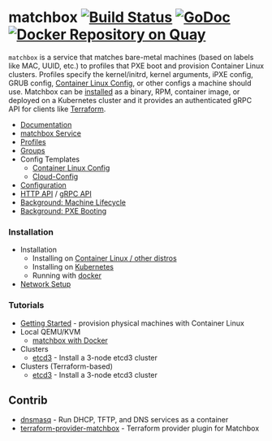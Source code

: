 # matchbox [![Build Status](https://travis-ci.org/poseidon/matchbox.svg?branch=master)](https://travis-ci.org/poseidon/matchbox) [![GoDoc](https://godoc.org/github.com/poseidon/matchbox?status.svg)](https://godoc.org/github.com/poseidon/matchbox) [![Docker Repository on Quay](https://quay.io/repository/poseidon/matchbox/status "Docker Repository on Quay")](https://quay.io/repository/poseidon/matchbox)

`matchbox` is a service that matches bare-metal machines (based on labels like MAC, UUID, etc.) to profiles that PXE boot and provision Container Linux clusters. Profiles specify the kernel/initrd, kernel arguments, iPXE config, GRUB config, [Container Linux Config][cl-config], or other configs a machine should use. Matchbox can be [installed](Documentation/deployment.md) as a binary, RPM, container image, or deployed on a Kubernetes cluster and it provides an authenticated gRPC API for clients like [Terraform][terraform].

* [Documentation][docs]
* [matchbox Service](Documentation/matchbox.md)
* [Profiles](Documentation/matchbox.md#profiles)
* [Groups](Documentation/matchbox.md#groups)
* Config Templates
  * [Container Linux Config][cl-config]
  * [Cloud-Config][cloud-config]
* [Configuration](Documentation/config.md)
* [HTTP API](Documentation/api.md) / [gRPC API](https://godoc.org/github.com/poseidon/matchbox/matchbox/client)
* [Background: Machine Lifecycle](Documentation/machine-lifecycle.md)
* [Background: PXE Booting](Documentation/network-booting.md)

### Installation

* Installation
  * Installing on [Container Linux / other distros](Documentation/deployment.md)
  * Installing on [Kubernetes](Documentation/deployment.md#kubernetes)
  * Running with [docker](Documentation/deployment.md#docker)
* [Network Setup](Documentation/network-setup.md)

### Tutorials

* [Getting Started](Documentation/getting-started.md) - provision physical machines with Container Linux
* Local QEMU/KVM
  * [matchbox with Docker](Documentation/getting-started-docker.md)
* Clusters
  * [etcd3](Documentation/getting-started-docker.md) - Install a 3-node etcd3 cluster
* Clusters (Terraform-based)
  * [etcd3](examples/terraform/etcd3-install/README.md) - Install a 3-node etcd3 cluster

## Contrib

* [dnsmasq](contrib/dnsmasq/README.md) - Run DHCP, TFTP, and DNS services as a container
* [terraform-provider-matchbox](https://github.com/poseidon/terraform-provider-matchbox) - Terraform provider plugin for Matchbox

[docs]: https://coreos.com/matchbox/docs/latest
[terraform]: https://github.com/poseidon/terraform-provider-matchbox
[cl-config]: Documentation/container-linux-config.md
[cloud-config]: Documentation/cloud-config.md
